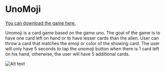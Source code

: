 # UnoMoji

[You can download the game here.](https://itunes.apple.com/WebObjects/MZStore.woa/wa/viewSoftware?id=1123556503&mt=8)

<p>Unomoji is a card game based on the game uno. The goal of the game is to have one card left on hand or to have lesser cards than the alien. User can throw a card that matches the emoji or color of the showing card. The user will only have 5 seconds to tap the unomoji button when there is 1 card left on his hand, otherwise, the user will have 5 additional cards.</p>

![Alt text](https://github.com/hellodianne/unomoji/unomoji.gif)